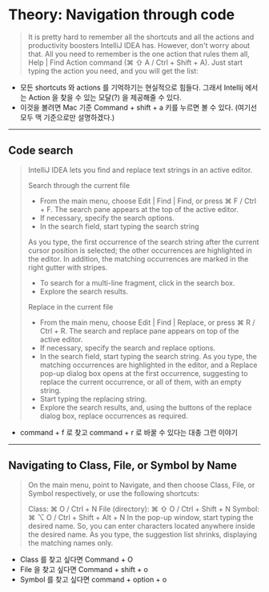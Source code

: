 # Theory: Navigation through code

> It is pretty hard to remember all the shortcuts and all the actions and productivity boosters IntelliJ IDEA has. However, don't worry about that. All you need to remember is the one action that rules them all, Help | Find Action command (⌘ ⇧ A / Ctrl + Shift + A). Just start typing the action you need, and you will get the list:

- 모든 shortcuts 와 actions 를 기억하기는 현실적으로 힘들다. 그래서 Intellij 에서는 Action 을 찾을 수 있는 모달(?) 을 제공해줄 수 있다.
- 이것을 볼려면 Mac 기준 Command + shift + a 키를 누르면 볼 수 있다. (여기선 모두 맥 기준으로만 설명하겠다.) 

***

## Code search

> IntelliJ IDEA lets you find and replace text strings in an active editor.
>
> Search through the current file
>
> - From the main menu, choose Edit | Find | Find, or press ⌘ F / Ctrl + F. The search pane appears at the top of the active editor.
> - If necessary, specify the search options.
> - In the search field, start typing the search string
> 
> As you type, the first occurrence of the search string after the current cursor position is selected; the other occurrences are highlighted in the editor. In addition, the matching occurrences are marked in the right gutter with stripes.
> - To search for a multi-line fragment, click in the search box.
> - Explore the search results.
>
>
> Replace in the current file
>
> - From the main menu, choose Edit | Find | Replace, or press ⌘ R / Ctrl + R. The search and replace pane appears on top of the active editor.
> - If necessary, specify the search and replace options.
> - In the search field, start typing the search string. As you type, the matching occurrences are highlighted in the editor, and a Replace pop-up dialog box opens at the first occurrence, suggesting to replace the current occurrence, or all of them, with an empty string.
> - Start typing the replacing string.
> - Explore the search results, and, using the buttons of the replace dialog box, replace occurrences as required.

- command + f 로 찾고 command + r 로 바꿀 수 있다는 대충 그런 이야기 

***

## Navigating to Class, File, or Symbol by Name

> On the main menu, point to Navigate, and then choose Class, File, or Symbol respectively, or use the following shortcuts:
>
> Class: ⌘ O / Ctrl + N
> File (directory): ⌘ ⇧ O / Ctrl + Shift + N
> Symbol: ⌘ ⌥ O / Ctrl + Shift + Alt + N
> In the pop-up window, start typing the desired name. So, you can enter characters located anywhere inside the desired name. As you type, the suggestion list shrinks, displaying the matching names only.

- Class 를 찾고 싶다면 Command + O
- File 을 찾고 싶다면 Command + shift + o
- Symbol 를 찾고 싶다면 command + option + o 

